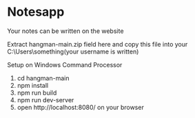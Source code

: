# Notesapp
Your notes can be written on the website

Extract hangman-main.zip field here and copy this file into your C:\Users\something(your username is written)

Setup on Windows Command Processor
1) cd hangman-main
2) npm install
3) npm run build
4) npm run dev-server
5) open http://localhost:8080/ on your browser
